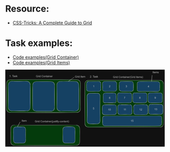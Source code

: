 # Resource:

- [CSS-Tricks: A Complete Guide to Grid](https://css-tricks.com/snippets/css/complete-guide-grid/)

# Task examples:

- [Code examples(Grid Container)](https://codesandbox.io/s/grid-container-tkhq72?file=/index.html)
- [Code examples(Grid Items)](https://codesandbox.io/s/grid-items-phxrk2?file=/index.html)

![grid](./image/grid.png)